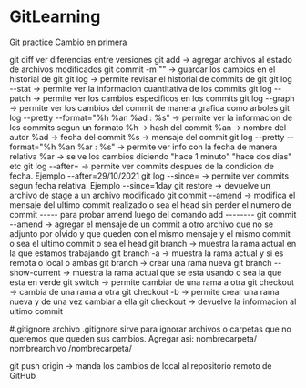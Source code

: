# GitLearning
Git practice
Cambio en primera

git diff <archivo> ver diferencias entre versiones
git add <archivo> -> agregar archivos al estado de archivos modificados
git commit -m "<mensajeCortoDelCambioDelArchivo>" ->  guardar los cambios en el historial de git
git log -> permite revisar el historial de commits de git
git log --stat -> permite ver la informacion cuantitativa de los commits
git log --patch -> permite ver los cambios especificos en los commits
git log --graph -> permite ver los cambios del commit de manera grafica como arboles
git log --pretty --format="%h %an %ad : %s" -> permite ver la informacion de los commits segun un formato
%h -> hash del commit
%an -> nombre del autor
%ad -> fecha del commit
%s -> mensaje del commit
git log --pretty --format="%h %an %ar : %s" -> permite ver info con la fecha de manera relativa
%ar -> se ve los cambios diciendo "hace 1 minuto" "hace dos dias" etc
git log --after=<fecha> -> permite ver commits despues de la condicion de fecha. Ejemplo --after=29/10/2021
git log --since=<fechaRelativa> -> permite ver commits segun fecha relativa. Ejemplo --since=1day
git restore <archivo> -> devuelve un archivo de stage a un archivo modificado
git commit --amend -> modifica el mensaje del ultimo commit realizado o sea el head sin perder el numero de commit
----- para probar amend luego del comando add --------
git commit --amend <archivo> -> agregar el mensaje de un commit a otro archivo que no se adjunto por olvido y que queden con el mismo mensaje y el mismo commit o sea el ultimo commit o sea el head
git branch -> muestra la rama actual en la que estamos trabajando
git branch -a -> muestra la rama actual y si es remota o local o ambas
git branch <nombreDeLaRamaNueva> -> crear una rama nueva
git branch --show-current -> muestra la rama actual que se esta usando o sea la que esta en verde
git switch <nombreRama> -> permite cambiar de una rama a otra
git checkout <nombreRama> -> cambia de una rama a otra
git checkout -b <nombreRamaNueva> -> permite crear una rama nueva y de una vez cambiar a ella
git checkout <archivo> -> devuelve la informacion al ultimo commit

#.gitignore
archivo .gitignore sirve para ignorar archivos o carpetas que no queremos que queden sus cambios. Agregar asi:
nombrecarpeta/
nombrearchivo
/nombrecarpeta/

git push origin <nombreRama> -> manda los cambios de local al repositorio remoto de GitHub



